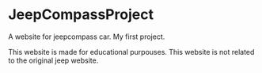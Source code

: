 # JeepCompassProject
A website for jeepcompass car. My first project.


This website is made for educational purpouses. This website is not related to the original jeep website.
